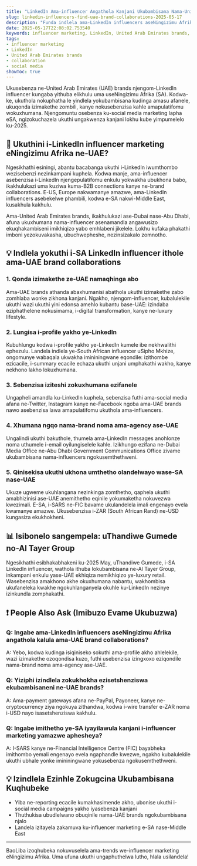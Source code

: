 ```yaml
---
title: "LinkedIn Ama-influencer Angathola Kanjani Ukubambisana Nama-United Arab Emirates Brands?"
slug: linkedin-influencers-find-uae-brand-collaborations-2025-05-17
description: "Funda indlela ama-LinkedIn influencers aseNingizimu Afrika angaxhumana ngayo nama-United Arab Emirates brands ukuze athole amathuba wokubambisana asebenzayo ku-2025. Iseo-friendly, isebenziseka futhi iqonde ekusebenzeni kwe-influencer marketing."
date: 2025-05-17T22:08:02.753540
keywords: influencer marketing, LinkedIn, United Arab Emirates brands, collaboration, social media
tags:
- influencer marketing
- LinkedIn
- United Arab Emirates brands
- collaboration
- social media
showToc: true
---
```


Ukusebenza ne-United Arab Emirates (UAE) brands njengom-LinkedIn influencer kungaba yithuba elikhulu uma useNingizimu Afrika (SA). Kodwa-ke, ukuthola nokuphatha le yindlela yokubambisana kudinga amasu afanele, ukuqonda izimakethe zombili, kanye nokusebenzisa kahle amapulatifomu wokuxhumana. Njengomuntu osebenza ku-social media marketing lapha eSA, ngizokuchazela ukuthi ungakwenza kanjani lokhu kube yimpumelelo ku-2025.

## 📢 Ukuthini i-LinkedIn influencer marketing eNingizimu Afrika ne-UAE?

Ngesikhathi esiningi, abantu bacabanga ukuthi i-LinkedIn iwumthombo wezisebenzi nezinkampani kuphela. Kodwa manje, ama-influencer asebenzisa i-LinkedIn njengepulatifomu enkulu yokwakha ubukhona babo, ikakhulukazi uma kuziwa kuma-B2B connections kanye ne-brand collaborations. E-US, Europe nakwamanye amazwe, ama-LinkedIn influencers asebekelwe phambili, kodwa e-SA nakwi-Middle East, kusakhula kakhulu.

Ama-United Arab Emirates brands, ikakhulukazi ase-Dubai nase-Abu Dhabi, afuna ukuxhumana nama-influencer asenamandla angawusizo ekuqhakambiseni imikhiqizo yabo emhlabeni jikelele. Lokhu kufaka phakathi imboni yezokuvakasha, ubuchwepheshe, nezinsizakalo zomnotho.

## 💡 Indlela yokuthi i-SA LinkedIn influencer ithole ama-UAE brand collaborations

### 1. Qonda izimakethe ze-UAE namaqhinga abo

Ama-UAE brands athanda abaxhumanisi abathola ukuthi izimakethe zabo zomhlaba wonke zikhona kanjani. Ngakho, njengom-influencer, kubalulekile ukuthi wazi ukuthi yini edonsa amehlo kubantu base-UAE: izindaba eziphathelene nokusimama, i-digital transformation, kanye ne-luxury lifestyle.

### 2. Lungisa i-profile yakho ye-LinkedIn

Kubuhlungu kodwa i-profile yakho ye-LinkedIn kumele ibe nekhwalithi ephezulu. Landela indlela ye-South African influencer uSipho Mkhize, ongomunye wabaqala ukwakha imininingwane eqondile: izithombe ezicacile, i-summary ecacile echaza ukuthi unjani umphakathi wakho, kanye nekhono lakho lokuxhumana.

### 3. Sebenzisa iziteshi zokuxhumana ezifanele

Ungapheli amandla ku-LinkedIn kuphela, sebenzisa futhi ama-social media afana ne-Twitter, Instagram kanye ne-Facebook ngoba ama-UAE brands nawo asebenzisa lawa amapulatifomu ukuthola ama-influencers.

### 4. Xhumana ngqo nama-brand noma ama-agency ase-UAE

Ungalindi ukuthi bakuthole, thumela ama-LinkedIn messages anohlonze noma uthumele i-email oyilungiselele kahle. Izikhungo ezifana ne-Dubai Media Office ne-Abu Dhabi Government Communications Office zivame ukubambisana nama-influencers ngokusemthethweni.

### 5. Qinisekisa ukuthi ukhona umthetho olandelwayo wase-SA nase-UAE

Ukuze ugweme ukuhlangana nezinkinga zomthetho, qaphela ukuthi amabhizinisi ase-UAE anemithetho eqinile yokumaketha nokuvezwa kwezimali. E-SA, i-SARS ne-FIC bavame ukulandelela imali engenayo evela kwamanye amazwe. Ukusebenzisa i-ZAR (South African Rand) ne-USD kungasiza ekukhokheni.

## 📊 Isibonelo sangempela: uThandiwe Gumede no-Al Tayer Group

Ngesikhathi esibhakabhakeni ku-2025 May, uThandiwe Gumede, i-SA LinkedIn influencer, wathola ithuba lokubambisana ne-Al Tayer Group, inkampani enkulu yase-UAE ekhiqiza nemikhiqizo ye-luxury retail. Wasebenzisa amakhono akhe okuxhumana nabantu, wakhombisa ukufaneleka kwakhe ngokuhlanganyela okuhle ku-LinkedIn nezinye izinkundla zomphakathi.

## ❗ People Also Ask (Imibuzo Evame Ukubuzwa)

### Q: Ingabe ama-LinkedIn influencers aseNingizimu Afrika angathola kalula ama-UAE brand collaborations?

A: Yebo, kodwa kudinga isiqiniseko sokuthi ama-profile akho ahlelekile, wazi izimakethe ozoqondisa kuzo, futhi usebenzisa izingxoxo eziqondile nama-brand noma ama-agency ase-UAE.

### Q: Yiziphi izindlela zokukhokha ezisetshenziswa ekubambisaneni ne-UAE brands?

A: Ama-payment gateways afana ne-PayPal, Payoneer, kanye ne-cryptocurrency ziya ngokuya zithandwa, kodwa i-wire transfer e-ZAR noma i-USD nayo isasetshenziswa kakhulu.

### Q: Ingabe imithetho ye-SA iyayilawula kanjani i-influencer marketing yamazwe aphesheya?

A: I-SARS kanye ne-Financial Intelligence Centre (FIC) bayabheka imithombo yemali engenayo evela ngaphandle kwezwe, ngakho kubalulekile ukuthi ubhale yonke imininingwane yokusebenza ngokusemthethweni.

## 💡 Izindlela Ezinhle Zokugcina Ukubambisana Kuqhubeke

- Yiba ne-reporting ecacile kumakhasimende akho, ubonise ukuthi i-social media campaigns yakho iyasebenza kanjani  
- Thuthukisa ubudlelwano obuqinile nama-UAE brands ngokubambisana njalo  
- Landela izitayela zakamuva ku-influencer marketing e-SA nase-Middle East  

---

BaoLiba izoqhubeka nokuvuselela ama-trends we-influencer marketing eNingizimu Afrika. Uma ufuna ukuthi ungaphuthelwa lutho, hlala usilandela!